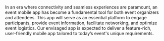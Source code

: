 In an era where connectivity and seamless experiences are paramount, an event mobile app has become a fundamental tool for both event organizers and attendees. This app will serve as an essential platform to engage participants, provide event information, facilitate networking, and optimize event logistics.  Our envisaged app is expected to deliver a feature-rich, user-friendly mobile app tailored to today’s event's unique requirements. 